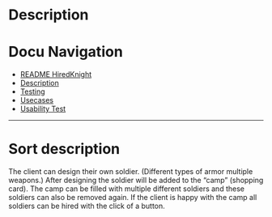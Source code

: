 # Description


# Docu Navigation <!-- omit in toc -->
- [README HiredKnight](README.md) 
- [Description](description.md)
- [Testing](testing.md)
- [Usecases](usecases.md)
- [Usability Test](usabilitytest.md)
----------------------------------------------------------------------------------
 # Sort description
The client can design their own soldier. (Different types of armor multiple weapons.) After designing the soldier will be added to the “camp” (shopping card). 
The camp can be filled with multiple different soldiers and these soldiers can also be removed again.
If the client is happy with the camp all soldiers can be hired with the click of a button.